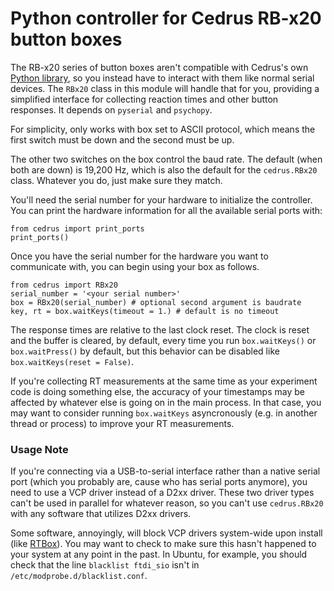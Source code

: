 # Python controller for Cedrus RB-x20 button boxes

The RB-x20 series of button boxes aren't compatible with Cedrus's own [Python library](https://github.com/cedrus-opensource/pyxid), so you instead have to interact with them like normal serial devices. The `RBx20` class in this module will handle that for you, providing a simplified interface for collecting reaction times and other button responses. It depends on `pyserial` and `psychopy`.

For simplicity, only works with box set to ASCII protocol, which means the first switch must be down and the second must be up.

The other two switches on the box control the baud rate. The default (when both are down) is 19,200 Hz, which is also the default for the `cedrus.RBx20` class. Whatever you do, just make sure they match.

You'll need the serial number for your hardware to initialize the controller. You can print the hardware information for all the available serial ports with:

```
from cedrus import print_ports
print_ports()
```

Once you have the serial number for the hardware you want to communicate with, you can begin using your box as follows.

```
from cedrus import RBx20
serial_number = '<your serial number>'
box = RBx20(serial_number) # optional second argument is baudrate  
key, rt = box.waitKeys(timeout = 1.) # default is no timeout
```

The response times are relative to the last clock reset. The clock is reset and the buffer is cleared, by default, every time you run `box.waitKeys()` or `box.waitPress()` by default, but this behavior can be disabled like `box.waitKeys(reset = False)`.

If you're collecting RT measurements at the same time as your experiment code is doing something else, the accuracy of your timestamps may be affected by whatever else is going on in the main process. In that case, you may want to consider running `box.waitKeys` asyncronously (e.g. in another thread or process) to improve your RT measurements.

### Usage Note

If you're connecting via a USB-to-serial interface rather than a native serial port (which you probably are, cause who has serial ports anymore), you need to use a VCP driver instead of a D2xx driver. These two driver types can't be used in parallel for whatever reason, so you can't use `cedrus.RBx20` with any software that utilizes D2xx drivers.

Some software, annoyingly, will block VCP drivers system-wide upon install (like [RTBox](https://github.com/xiangruili/RTBox_py/blob/master/setup_ftd2xx.sh)). You may want to check to make sure this hasn't happened to your system at any point in the past. In Ubuntu, for example, you should check that the line `blacklist ftdi_sio` isn't in `/etc/modprobe.d/blacklist.conf`.
